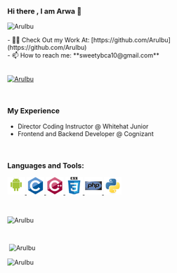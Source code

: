 ### Hi there , I am Arwa  👋
<p align="left"> <img src="https://komarev.com/ghpvc/?username=AruIbu&label=Profile%20views&color=0e75b6&style=flat" alt="AruIbu" /> </p>
- 👨‍💻 Check Out my Work At: [https://github.com/AruIbu](https://github.com/AruIbu)<br>
- 📫 How to reach me: **sweetybca10@gmail.com**
<br>
<br>
<p align="left"> <a href="https://github.com/ryo-ma/github-profile-trophy"><img src="https://github-profile-trophy.vercel.app/?username=AruIbu" alt="AruIbu" /></a> </p>


<br>

<h3 align="left">My Experience</h3>
<ul>
  <li>Director Coding Instructor @ Whitehat Junior</li>
  <li>Frontend and Backend Developer @ Cognizant</li>
 </ul>

<br>


<h3 align="left">Languages and Tools:</h3>
<p align="left"> <a href="https://developer.android.com" target="_blank"> <img src="https://raw.githubusercontent.com/devicons/devicon/master/icons/android/android-original-wordmark.svg" alt="android" width="40" height="40"/> </a> 
 <a href="https://www.cprogramming.com/" target="_blank"> <img src="https://raw.githubusercontent.com/devicons/devicon/master/icons/c/c-original.svg" alt="c" width="40" height="40"/> </a> <a href="https://www.w3schools.com/cpp/" target="_blank"> <img src="https://raw.githubusercontent.com/devicons/devicon/master/icons/cplusplus/cplusplus-original.svg" alt="cplusplus" width="40" height="40"/> </a> 
 <a href="https://www.w3schools.com/css/" target="_blank"> <img src="https://raw.githubusercontent.com/devicons/devicon/master/icons/css3/css3-original-wordmark.svg" alt="css3" width="40" height="40"/> </a> 
 <a href="https://www.php.net" target="_blank"> <img src="https://raw.githubusercontent.com/devicons/devicon/master/icons/php/php-original.svg" alt="php" width="40" height="40"/> </a> <a href="https://www.python.org" target="_blank"> <img src="https://raw.githubusercontent.com/devicons/devicon/master/icons/python/python-original.svg" alt="python" width="40" height="40"/> </a> </p>

<br>

<p><img align="center" src="https://github-readme-stats.vercel.app/api/top-langs?username=AruIbu&show_icons=true&locale=en&layout=compact" alt="AruIbu" /></p>

<br>

<p>&nbsp;<img align="center" src="https://github-readme-stats.vercel.app/api?username=AruIbu&show_icons=true&locale=en" alt="AruIbu" /></p>

<p><img align="center" src="https://github-readme-streak-stats.herokuapp.com/?user=AruIbu&" alt="AruIbu" /></p>

